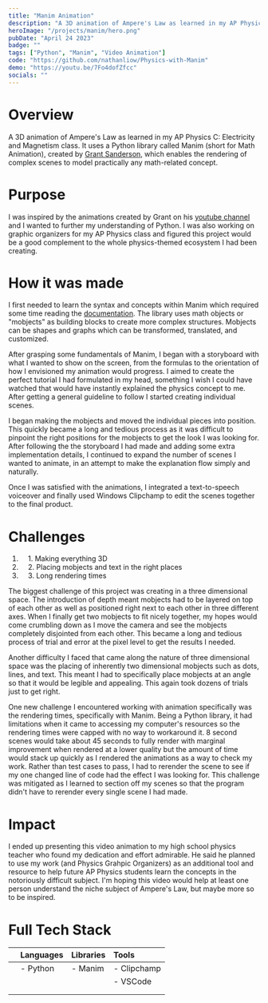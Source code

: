 ```yaml
---
title: "Manim Animation"
description: "A 3D animation of Ampere's Law as learned in my AP Physics C: Electricity and Magnetism class."
heroImage: "/projects/manim/hero.png"
pubDate: "April 24 2023"
badge: ""
tags: ["Python", "Manim", "Video Animation"]
code: "https://github.com/nathanliow/Physics-with-Manim"
demo: "https://youtu.be/7Fo4dofZfcc"
socials: ""
---
```

# Overview #
A 3D animation of Ampere's Law as learned in my AP Physics C: Electricity and Magnetism class.
It uses a Python library called Manim (short for Math Animation), created by 
<a target="_blank" href="https://twitter.com/3blue1brown">Grant Sanderson</a>, which enables
the rendering of complex scenes to model practically any math-related concept.

# Purpose #
I was inspired by the animations created by Grant on his 
<a target="_blank" href="https://www.youtube.com/@3blue1brown">youtube channel</a> and I wanted to
further my understanding of Python. I was also working on graphic organizers for my AP Physics 
class and figured this project would be a good complement to the whole physics-themed ecosystem
I had been creating. 

# How it was made #
I first needed to learn the syntax and concepts within Manim which required some time reading the 
<a target="_blank" href="https://docs.manim.community/en/stable/">documentation</a>. The library
uses math objects or "mobjects" as building blocks to create more complex structures. Mobjects
can be shapes and graphs which can be transformed, translated, and customized.  

After grasping some fundamentals of Manim, I began with a storyboard with what I wanted to show on
the screen, from the formulas to the orientation of how I envisioned my animation would progress. 
I aimed to create the perfect tutorial I had formulated in my head, something I wish I could have watched 
that would have instantly explained the physics concept to me. After getting a general guideline to follow
I started creating individual scenes. 

I began making the mobjects and moved the individual pieces into position. This quickly became a long and
tedious process as it was difficult to pinpoint the right positions for the mobjects to get the look I
was looking for. After following the the storyboard I had made and adding some extra implementation details,
I continued to expand the number of scenes I wanted to animate, in an attempt to make the explanation
flow simply and naturally.

Once I was satisfied with the animations, I integrated a text-to-speech voiceover and finally used Windows
Clipchamp to edit the scenes together to the final product.

# Challenges #
1. &nbsp;&nbsp;&nbsp;&nbsp;1\. Making everything 3D
2. &nbsp;&nbsp;&nbsp;&nbsp;2\. Placing mobjects and text in the right places
3. &nbsp;&nbsp;&nbsp;&nbsp;3\. Long rendering times

The biggest challenge of this project was creating in a three dimensional space. The introduction of depth
meant mobjects had to be layered on top of each other as well as positioned right next to each other in
three different axes. When I finally get two mobjects to fit nicely together, my hopes would come crumbling down
as I move the camera and see the mobjects completely disjointed from each other. This became a long and 
tedious process of trial and error at the pixel level to get the results I needed.

Another difficulty I faced that came along the nature of three dimensional space was the placing of 
inherently two dimensional mobjects such as dots, lines, and text. This meant I had to specifically 
place mobjects at an angle so that it would be legible and appealing. This again took dozens of trials
just to get right.

One new challenge I encountered working with animation specifically was the rendering times, specifically with
Manim. Being a Python library, it had limitations when it came to accessing my computer's resources so the 
rendering times were capped with no way to workaround it. 8 second scenes would take about 45 seconds to 
fully render with marginal improvement when rendered at a lower quality but the amount of time would stack
up quickly as I rendered the animations as a way to check my work. Rather than test cases to pass, I had to
rerender the scene to see if my one changed line of code had the effect I was looking for. This challenge was
mitigated as I learned to section off my scenes so that the program didn't have to rerender every single 
scene I had made.

# Impact #
I ended up presenting this video animation to my high school physics teacher who found my dedication and
effort admirable. He said he planned to use my work (and Physics Grahpic Organizers) as an additional tool 
and resource to help future AP Physics students learn the concepts in the notoriously difficult subject. 
I'm hoping this video would help at least one person understand the niche subject of Ampere's Law, but 
maybe more so to be inspired. 

# Full Tech Stack #  
|            | Languages | Libraries | Tools       |
| :--------- | :-------- | :-------- | :---------- |
|            | - Python  | - Manim   | - Clipchamp |
|            |           |           | - VSCode    |
|            |           |           |             |
|            |           |           |             |